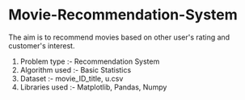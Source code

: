# Movie-Recommendation-System

The aim is to recommend movies based on other user's rating and customer's interest.

1. Problem type :- Recommendation System
2. Algorithm used :- Basic Statistics
3. Dataset :- movie_ID_title, u.csv
4. Libraries used :- Matplotlib, Pandas, Numpy
